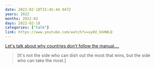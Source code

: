 ```yaml
---
date: 2022-02-18T15:45:44.947Z
years: 2022
months: 2022-02
days: 2022-02-18
categories: ["talk"]
link: https://www.youtube.com/watch?v=uy6U_kkHWLQ
---
```

[Let's talk about why countries don't follow the manual....](https://www.youtube.com/watch?v=uy6U_kkHWLQ)

> [It's not the side who can dish out the most that wins, but the side who can take the most.]

